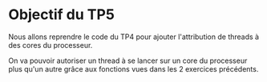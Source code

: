 # Objectif du TP5

Nous allons reprendre le code du TP4 pour ajouter l'attribution de threads à des cores du processeur.

On va pouvoir autoriser un thread à se lancer sur un core du processeur plus qu'un autre grâce aux fonctions vues dans les 2 exercices précédents.
